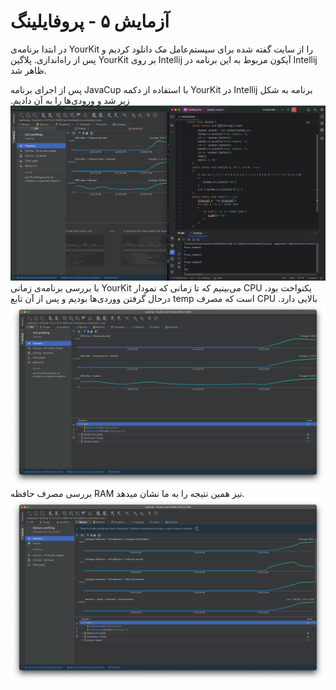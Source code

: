 # آزمایش ۵ - پروفایلینگ
در ابتدا برنامه‌ی YourKit را از سایت گفته شده برای سیستم‌عامل مک دانلود کردیم و پس از راه‌اندازی. پلاگین YourKit بر روی Intellij آیکون مربوط به این برنامه در Intellij ظاهر شد.

پس از اجرای برنامه JavaCup با استفاده از دکمه YourKit در Intellij برنامه به شکل زیر شد و ورودی‌‌ها را به آن دادیم.
![alt text](image.png)
با بررسی برنامه‌ی زمانی YourKit می‌بینیم که تا زمانی که نمودار CPU یکنواخت بود، درحال گرفتن ووردی‌‌ها بودیم و پس از آن تابع temp است که مصرف CPU بالایی دارد. 
![alt text](image-1.png)
بررسی مصرف حافظه RAM نیز همین نتیجه را به ما نشان میدهد.
![alt text](image-2.png)